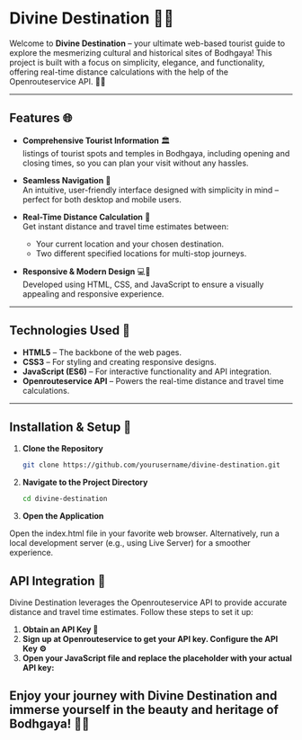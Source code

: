 # Divine Destination 🌟🕌

Welcome to **Divine Destination** – your ultimate web-based tourist guide to explore the mesmerizing cultural and historical sites of Bodhgaya! This project is built with a focus on simplicity, elegance, and functionality, offering real-time distance calculations with the help of the Openrouteservice API. 🚀✨

---


## Features 🌐

- **Comprehensive Tourist Information** 🏛️  
  listings of tourist spots and temples in Bodhgaya, including opening and closing times, so you can plan your visit without any hassles.

- **Seamless Navigation** 🧭  
  An intuitive, user-friendly interface designed with simplicity in mind – perfect for both desktop and mobile users.

- **Real-Time Distance Calculation** 📍  
  Get instant distance and travel time estimates between:
  - Your current location and your chosen destination.
  - Two different specified locations for multi-stop journeys.
  
- **Responsive & Modern Design** 💻📱  
  Developed using HTML, CSS, and JavaScript to ensure a visually appealing and responsive experience.

---

## Technologies Used 🔧

- **HTML5** – The backbone of the web pages.
- **CSS3** – For styling and creating responsive designs.
- **JavaScript (ES6)** – For interactive functionality and API integration.
- **Openrouteservice API** – Powers the real-time distance and travel time calculations.

---

## Installation & Setup 🚀

1. **Clone the Repository**

   ```bash
   git clone https://github.com/yourusername/divine-destination.git

2. **Navigate to the Project Directory**
   
   ```bash
   cd divine-destination

3.  **Open the Application**

Open the index.html file in your favorite web browser.
Alternatively, run a local development server (e.g., using Live Server) for a smoother experience.



## API Integration 🔌
Divine Destination leverages the Openrouteservice API to provide accurate distance and travel time estimates. Follow these steps to set it up:

1.    **Obtain an API Key 🔑**
2.    **Sign up at Openrouteservice to get your API key. Configure the API Key ⚙️**
3.    **Open your JavaScript file and replace the placeholder with your actual API key:**

   

## Enjoy your journey with Divine Destination and immerse yourself in the beauty and heritage of Bodhgaya! 🌄🙏
